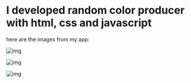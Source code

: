 # I developed random color producer with html, css and javascript

here are the images from my app:

![img](https://i.hizliresim.com/oykcafv.png?raw=true "Title")

![img](https://i.hizliresim.com/i8599pa.png?raw=true "Title")

![img](https://i.hizliresim.com/m2ioxc7.png?raw=true "Title")


